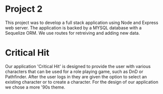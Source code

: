 # Project 2
  This project was to develop a full stack application using Node and Express web server. The application is backed by a MYSQL database with a Sequelize ORM. We use routes for retreiving and adding new data.

# Critical Hit
  Our application 'Critical Hit' is designed to provide the user with various characters that can be used for a role playing game, such as DnD or Pathfinder. After the user logs in they are given the option to select an existing character or to create a character. For the design of our application we chose a more '90s theme. 
  

  
